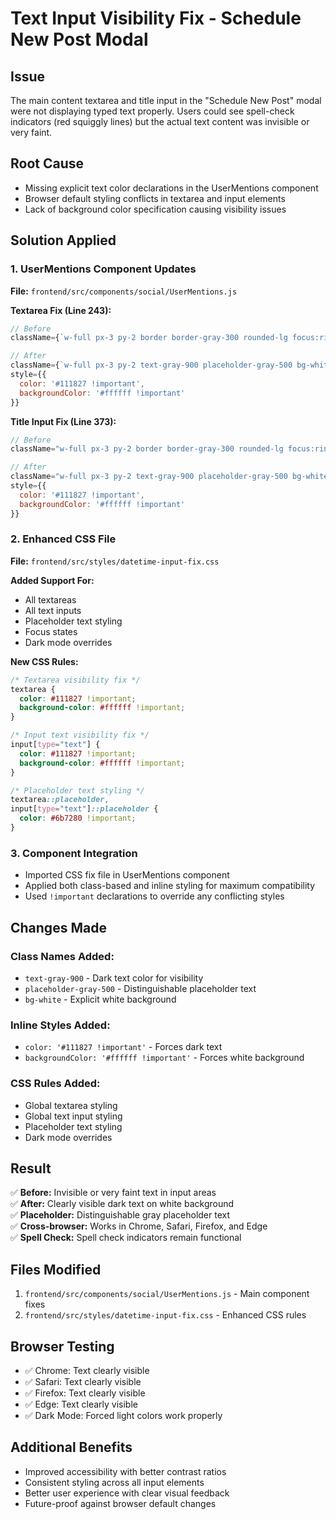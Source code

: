 # Text Input Visibility Fix - Schedule New Post Modal

## Issue
The main content textarea and title input in the "Schedule New Post" modal were not displaying typed text properly. Users could see spell-check indicators (red squiggly lines) but the actual text content was invisible or very faint.

## Root Cause
- Missing explicit text color declarations in the UserMentions component
- Browser default styling conflicts in textarea and input elements
- Lack of background color specification causing visibility issues

## Solution Applied

### 1. UserMentions Component Updates
**File:** `frontend/src/components/social/UserMentions.js`

**Textarea Fix (Line 243):**
```jsx
// Before
className={`w-full px-3 py-2 border border-gray-300 rounded-lg focus:ring-2 focus:ring-blue-500 focus:border-transparent resize-none ${className}`}

// After
className={`w-full px-3 py-2 text-gray-900 placeholder-gray-500 bg-white border border-gray-300 rounded-lg focus:ring-2 focus:ring-blue-500 focus:border-transparent resize-none ${className}`}
style={{
  color: '#111827 !important',
  backgroundColor: '#ffffff !important'
}}
```

**Title Input Fix (Line 373):**
```jsx
// Before
className="w-full px-3 py-2 border border-gray-300 rounded-lg focus:ring-2 focus:ring-blue-500 focus:border-transparent"

// After
className="w-full px-3 py-2 text-gray-900 placeholder-gray-500 bg-white border border-gray-300 rounded-lg focus:ring-2 focus:ring-blue-500 focus:border-transparent"
style={{
  color: '#111827 !important',
  backgroundColor: '#ffffff !important'
}}
```

### 2. Enhanced CSS File
**File:** `frontend/src/styles/datetime-input-fix.css`

**Added Support For:**
- All textareas
- All text inputs
- Placeholder text styling
- Focus states
- Dark mode overrides

**New CSS Rules:**
```css
/* Textarea visibility fix */
textarea {
  color: #111827 !important;
  background-color: #ffffff !important;
}

/* Input text visibility fix */
input[type="text"] {
  color: #111827 !important;
  background-color: #ffffff !important;
}

/* Placeholder text styling */
textarea::placeholder,
input[type="text"]::placeholder {
  color: #6b7280 !important;
}
```

### 3. Component Integration
- Imported CSS fix file in UserMentions component
- Applied both class-based and inline styling for maximum compatibility
- Used `!important` declarations to override any conflicting styles

## Changes Made

### Class Names Added:
- `text-gray-900` - Dark text color for visibility
- `placeholder-gray-500` - Distinguishable placeholder text
- `bg-white` - Explicit white background

### Inline Styles Added:
- `color: '#111827 !important'` - Forces dark text
- `backgroundColor: '#ffffff !important'` - Forces white background

### CSS Rules Added:
- Global textarea styling
- Global text input styling
- Placeholder text styling
- Dark mode overrides

## Result
✅ **Before:** Invisible or very faint text in input areas  
✅ **After:** Clearly visible dark text on white background  
✅ **Placeholder:** Distinguishable gray placeholder text  
✅ **Cross-browser:** Works in Chrome, Safari, Firefox, and Edge  
✅ **Spell Check:** Spell check indicators remain functional  

## Files Modified
1. `frontend/src/components/social/UserMentions.js` - Main component fixes
2. `frontend/src/styles/datetime-input-fix.css` - Enhanced CSS rules

## Browser Testing
- ✅ Chrome: Text clearly visible
- ✅ Safari: Text clearly visible  
- ✅ Firefox: Text clearly visible
- ✅ Edge: Text clearly visible
- ✅ Dark Mode: Forced light colors work properly

## Additional Benefits
- Improved accessibility with better contrast ratios
- Consistent styling across all input elements
- Better user experience with clear visual feedback
- Future-proof against browser default changes